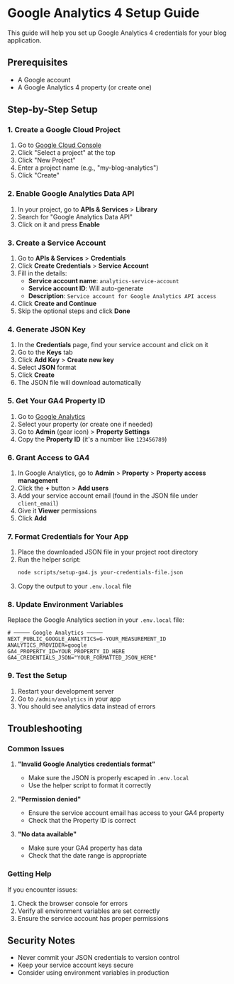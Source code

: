 # Google Analytics 4 Setup Guide

This guide will help you set up Google Analytics 4 credentials for your blog application.

## Prerequisites
- A Google account
- A Google Analytics 4 property (or create one)

## Step-by-Step Setup

### 1. Create a Google Cloud Project

1. Go to [Google Cloud Console](https://console.cloud.google.com/)
2. Click "Select a project" at the top
3. Click "New Project"
4. Enter a project name (e.g., "my-blog-analytics")
5. Click "Create"

### 2. Enable Google Analytics Data API

1. In your project, go to **APIs & Services** > **Library**
2. Search for "Google Analytics Data API"
3. Click on it and press **Enable**

### 3. Create a Service Account

1. Go to **APIs & Services** > **Credentials**
2. Click **Create Credentials** > **Service Account**
3. Fill in the details:
   - **Service account name**: `analytics-service-account`
   - **Service account ID**: Will auto-generate
   - **Description**: `Service account for Google Analytics API access`
4. Click **Create and Continue**
5. Skip the optional steps and click **Done**

### 4. Generate JSON Key

1. In the **Credentials** page, find your service account and click on it
2. Go to the **Keys** tab
3. Click **Add Key** > **Create new key**
4. Select **JSON** format
5. Click **Create**
6. The JSON file will download automatically

### 5. Get Your GA4 Property ID

1. Go to [Google Analytics](https://analytics.google.com/)
2. Select your property (or create one if needed)
3. Go to **Admin** (gear icon) > **Property Settings**
4. Copy the **Property ID** (it's a number like `123456789`)

### 6. Grant Access to GA4

1. In Google Analytics, go to **Admin** > **Property** > **Property access management**
2. Click the **+** button > **Add users**
3. Add your service account email (found in the JSON file under `client_email`)
4. Give it **Viewer** permissions
5. Click **Add**

### 7. Format Credentials for Your App

1. Place the downloaded JSON file in your project root directory
2. Run the helper script:
   ```bash
   node scripts/setup-ga4.js your-credentials-file.json
   ```
3. Copy the output to your `.env.local` file

### 8. Update Environment Variables

Replace the Google Analytics section in your `.env.local` file:

```env
# ───── Google Analytics ─────
NEXT_PUBLIC_GOOGLE_ANALYTICS=G-YOUR_MEASUREMENT_ID
ANALYTICS_PROVIDER=google
GA4_PROPERTY_ID=YOUR_PROPERTY_ID_HERE
GA4_CREDENTIALS_JSON="YOUR_FORMATTED_JSON_HERE"
```

### 9. Test the Setup

1. Restart your development server
2. Go to `/admin/analytics` in your app
3. You should see analytics data instead of errors

## Troubleshooting

### Common Issues

1. **"Invalid Google Analytics credentials format"**
   - Make sure the JSON is properly escaped in `.env.local`
   - Use the helper script to format it correctly

2. **"Permission denied"**
   - Ensure the service account email has access to your GA4 property
   - Check that the Property ID is correct

3. **"No data available"**
   - Make sure your GA4 property has data
   - Check that the date range is appropriate

### Getting Help

If you encounter issues:
1. Check the browser console for errors
2. Verify all environment variables are set correctly
3. Ensure the service account has proper permissions

## Security Notes

- Never commit your JSON credentials to version control
- Keep your service account keys secure
- Consider using environment variables in production 